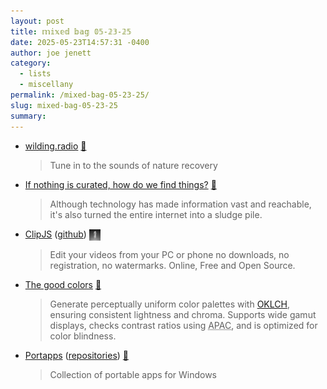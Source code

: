 ```yaml
---
layout: post
title: 𝕞𝕚𝕩𝕖𝕕 𝕓𝕒𝕘 𝟘𝟝-𝟚𝟛-𝟚𝟝
date: 2025-05-23T14:57:31 -0400
author: joe jenett
category:
  - lists
  - miscellany
permalink: /mixed-bag-05-23-25/
slug: mixed-bag-05-23-25
summary:
---
```

<ul class="links">
	<li><a title="Knepp is a pioneering rewilding project in West Sussex." href="https://wilding.radio/">wilding.radio</a> <a title="source" href="https://pinboard.in/u:ideoforms">📌</a><blockquote><p>Tune in to the sounds of nature recovery</p></blockquote></li>
	<li><a title="by Tadaima." href="https://tadaima.bearblog.dev/if-nothing-is-curated-how-do-we-find-things/">If nothing is curated, how do we find things?</a> <a title="source" href="https://pinboard.in/u:sdellis">📌</a><blockquote><p>Although technology has made information vast and reachable, it's also turned the entire internet into a sludge pile.</p></blockquote></li>
	<li><a title="ClipJS - online video editor" href="https://clipjs.vercel.app/">ClipJS</a> (<a href="https://github.com/mohyware/clip.js">github</a>)  <a href="https://pinboard.in/u:mikael" title="thx mikael!"><img src="/images/mikael.png" width="18" height="18" alt="thx mikael!" style="vertical-align:middle;"></a><blockquote><p>Edit your videos from your PC or phone no downloads, no registration, no watermarks. Online, Free and Open Source.</p></blockquote></li>
	<li><a title="by Fran Perez" href="https://thegoodcolors.com/">The good colors</a> <a title="source" href="https://pinboard.in/u:mateja">📌</a><blockquote><p>Generate perceptually uniform color palettes with <a title="(ads)" href="https://developer.mozilla.org/en-US/docs/Web/CSS/color_value/oklch">OKLCH</a>, ensuring consistent lightness and chroma. Supports wide gamut displays, checks contrast ratios using <abbr title="Accessibility Professionals Association Certification">APAC</abbr>, and is optimized for color blindness.</p></blockquote></li>
	<li><a title="Portapps" href="https://portapps.io/">Portapps</a> (<a href="https://github.com/orgs/portapps/repositories?type=all">repositories</a>) <a title="source" href="https://pinboard.in/u:tdjones">📌</a><blockquote><p>Collection of portable apps for Windows</p></blockquote></li>
</ul>

<a href="https://brid.gy/publish/mastodon"></a>